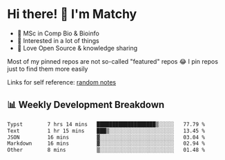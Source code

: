 # Hi there! 👋 I'm Matchy

- 🧬 MSc in Comp Bio & Bioinfo
- 🎈 Interested in a lot of things
- 💜 Love Open Source & knowledge sharing

Most of my pinned repos are not so-called "featured" repos 😂 I pin repos just to find them more easily

Links for self reference: [random notes](https://matchy233.github.io/random-notes)

## 📊 Weekly Development Breakdown

<!--START_SECTION:waka-->

```txt
Typst        7 hrs 14 mins   ███████████████████▒░░░░░   77.79 %
Text         1 hr 15 mins    ███▒░░░░░░░░░░░░░░░░░░░░░   13.45 %
JSON         16 mins         ▓░░░░░░░░░░░░░░░░░░░░░░░░   03.04 %
Markdown     16 mins         ▓░░░░░░░░░░░░░░░░░░░░░░░░   02.94 %
Other        8 mins          ▒░░░░░░░░░░░░░░░░░░░░░░░░   01.48 %
```

<!--END_SECTION:waka-->
